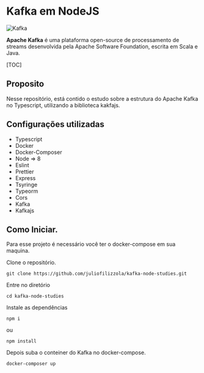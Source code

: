 # Kafka em NodeJS

![Kafka](https://www.grandeporte.com.br/img/blog/kafka/kafka.jpg)

**Apache Kafka** é uma plataforma open-source de processamento de streams desenvolvida pela Apache Software Foundation, escrita em Scala e Java. 



[TOC]



## Proposito

Nesse repositório, está contido o estudo sobre a estrutura do Apache Kafka no Typescript, utilizando a biblioteca kakfajs.



## Configurações utilizadas

- Typescript
- Docker
- Docker-Composer
- Node => 8
- Eslint
- Prettier
- Express
- Tsyringe
- Typeorm
- Cors
- Kafka
- Kafkajs

## Como Iniciar.

Para esse projeto é necessário você ter o docker-compose em sua maquina.

Clone o repositório.

`git clone https://github.com/juliofilizzola/kafka-node-studies.git `

Entre no diretório

`cd kafka-node-studies`

Instale as dependências

`npm i`

ou 

`npm install`

Depois suba o conteiner do Kafka no docker-compose.

`docker-composer up`

